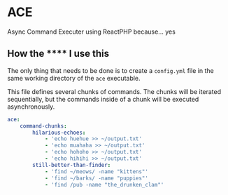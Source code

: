 # ACE
Async Command Executer using ReactPHP because... yes

## How the **** I use this

The only thing that needs to be done is to create a `config.yml` file in the same working directory of the `ace` executable.

This file defines several chunks of commands. The chunks will be iterated sequentially, but the commands inside of a chunk will be executed asynchronously.

```yaml
ace:
    command-chunks:
        hilarious-echoes:
            - 'echo huehue >> ~/output.txt'
            - 'echo muahaha >> ~/output.txt'
            - 'echo hohoho >> ~/output.txt'
            - 'echo hihihi >> ~/output.txt'
        still-better-than-finder:
            - 'find ~/meows/ -name "kittens"'
            - 'find ~/barks/ -name "puppies"'
            - 'find /pub -name "the_drunken_clam"'
```
